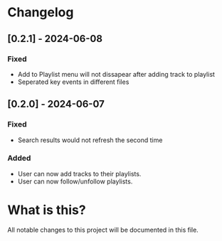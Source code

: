 # Changelog

## [0.2.1] - 2024-06-08

### Fixed
- Add to Playlist menu will not dissapear after adding track to playlist
- Seperated key events in different files

## [0.2.0] - 2024-06-07

### Fixed
- Search results would not refresh the second time

### Added
- User can now add tracks to their playlists.
- User can now follow/unfollow playlists.

# What is this?

All notable changes to this project will be documented in this file.